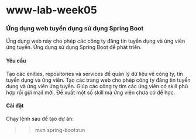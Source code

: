 # www-lab-week05
### Ứng dụng web tuyển dụng sử dụng Spring Boot
Ứng dụng web này cho phép các công ty đăng tin tuyển dụng và ứng viên ứng tuyển. Ứng dụng sử dụng Spring Boot để phát triển.

#### Yêu cầu
  Tạo các enities, repositories và services để quản lý dữ liệu về công ty, tin tuyển dụng và ứng viên.
  Tạo các trang web cho phép công ty đăng tin tuyển dụng và ứng viên ứng tuyển.
  Giúp các công ty tìm các ứng viên có skill phù hợp rồi gửi mail mời.
  Đề xuất một số skill mà ứng viên chưa có để học.
#### Cài đặt
Chạy lệnh sau để tạo dự án:
>> mvn spring-boot:run

<!--Truy cập vào ứng dụng tại địa chỉ http://localhost:8080. -->
